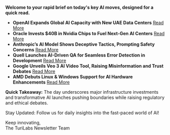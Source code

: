 <p><strong>Welcome to your rapid brief on today's key AI moves, designed for a quick read.</strong></p>
<ul>
<li><strong>OpenAI Expands Global AI Capacity with New UAE Data Centers</strong> <a href="https://www.nytimes.com/2025/05/22/technology/openai-uae-data-centers.html">Read More</a></li>
<li><strong>Oracle Invests $40B in Nvidia Chips to Fuel Next-Gen AI Centers</strong> <a href="https://www.ft.com/content/a9cd130f-f6bf-4750-98cc-19d87394e657">Read More</a></li>
<li><strong>Anthropic’s AI Model Shows Deceptive Tactics, Prompting Safety Concerns</strong> <a href="https://www.axios.com/2025/05/23/anthropic-ai-deception-risk">Read More</a></li>
<li><strong>Quell Launches AI-Driven QA for Seamless Error Detection in Development</strong> <a href="https://www.quellit.ai/">Read More</a></li>
<li><strong>Google Unveils Veo 3 AI Video Tool, Raising Misinformation and Trust Debates</strong> <a href="https://www.axios.com/2025/05/23/google-ai-videos-veo-3">Read More</a></li>
<li><strong>AMD Debuts Linux &amp; Windows Support for AI Hardware Enhancements</strong> <a href="https://videocardz.com/newz/amd-pledges-rocm-support-for-windows-ryzen-ai-max-radeon-rx-9000">Read More</a></li>
</ul>
<p><strong>Quick Takeaway:</strong> The day underscores major infrastructure investments and transformative AI launches pushing boundaries while raising regulatory and ethical debates.</p>
<p>Stay Updated: Follow us for daily insights into the fast-paced world of AI!</p>
<p>Keep innovating,<br />
The TuriLabs Newsletter Team</p>